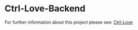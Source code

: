 # Ctrl-Love-Backend
For further information about this project please see:
[Ctrl-Love](https://github.com/ghxst0000/Ctrl-Love)
